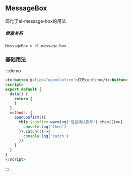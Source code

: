 ## MessageBox
简化了el-message-box的用法

##### 继承关系
```
MessageBox > el-message-box
```
### 基础用法
:::demo
```html
<tc-button @click="openConfirm">打开confirm</tc-button>
<script>
export default {
  data() {
    return {
    }
  },
  methods: {
    openConfirm(){
      this.$confirm.warning('是否确认删除').then(()=>{
        console.log('then')
      }).catch(()=>{
        console.log('catch')
      })
    }
  }
}
</script>
```
:::